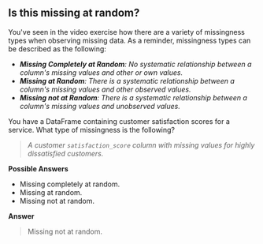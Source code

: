 ## Is this missing at random?

You've seen in the video exercise how there are a variety of missingness types when observing missing data. As a reminder, missingness types can be described as the following:

* ***Missing Completely at Random**: No systematic relationship between a column's missing values and other or own values.*
* ***Missing at Random**: There is a systematic relationship between a column's missing values and other observed values.*
* ***Missing not at Random**: There is a systematic relationship between a column's missing values and unobserved values.*

You have a DataFrame containing customer satisfaction scores for a service. What type of missingness is the following?

> *A customer `satisfaction_score` column with missing values for highly dissatisfied customers.*

**Possible Answers**

* Missing completely at random.
* Missing at random.
* Missing not at random.

**Answer**

> Missing not at random.